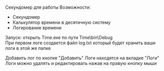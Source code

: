 Cекундомер для работы
Возможности:
- Секундомер
- Калькулятор времени в десятичную систему
- Логирование времени

Запуск:
открыть Time.exe по пути Time\bin\Debug\
При первом логе создается файл log.txt который будет хранить ваши логи в этой же папке

Добавить лог по кнопке "Добавить"
Логи находятся на вкладке "Логи"
Логи можно удалять и редактировать нажав на правую кнопку мыши